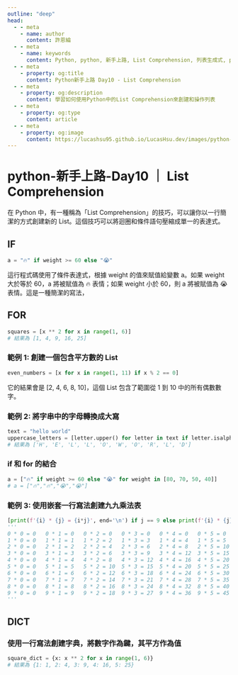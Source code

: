 ```yaml
---
outline: "deep"
head:
  - - meta
    - name: author
      content: 許恩綸
  - - meta
    - name: keywords
      content: Python, python, 新手上路, List Comprehension, 列表生成式, python一行寫法
  - - meta
    - property: og:title
      content: Python新手上路 Day10 - List Comprehension
  - - meta
    - property: og:description
      content: 學習如何使用Python中的List Comprehension來創建和操作列表
  - - meta
    - property: og:type
      content: article
  - - meta
    - property: og:image
      content: https://lucashsu95.github.io/LucasHsu.dev/images/python-cover.jpg
---
```


# python-新手上路-Day10 ｜ List Comprehension

在 Python 中，有一種稱為「List Comprehension」的技巧，可以讓你以一行簡潔的方式創建新的 List。這個技巧可以將迴圈和條件語句壓縮成單一的表達式。

## IF

```python
a = "🔥" if weight >= 60 else "😭"
```

這行程式碼使用了條件表達式，根據 weight 的值來賦值給變數 a。如果 weight 大於等於 60，a 將被賦值為 🔥 表情；如果 weight 小於 60，則 a 將被賦值為 😭 表情。這是一種簡潔的寫法，

## FOR

```python
squares = [x ** 2 for x in range(1, 6)]
# 結果為 [1, 4, 9, 16, 25]
```

### 範例 1: 創建一個包含平方數的 List

```python
even_numbers = [x for x in range(1, 11) if x % 2 == 0]
```

它的結果會是 [2, 4, 6, 8, 10]，這個 List 包含了範圍從 1 到 10 中的所有偶數數字。

### 範例 2: 將字串中的字母轉換成大寫

```python
text = "hello world"
uppercase_letters = [letter.upper() for letter in text if letter.isalpha()]
# 結果為 ['H', 'E', 'L', 'L', 'O', 'W', 'O', 'R', 'L', 'D']
```

### if 和 for 的結合

```python
a = ["🔥" if weight >= 60 else "😭" for weight in [80, 70, 50, 40]]
# a = ["🔥","🔥","😭","😭"]
```

### 範例 3: 使用嵌套一行寫法創建九九乘法表

```python
[print(f'{i} * {j} = {i*j}', end='\n') if j == 9 else print(f'{i} * {j} = {i*j:<3d}', end=' ') for i in range(10) for j in range(10)]
'''
0 * 0 = 0   0 * 1 = 0   0 * 2 = 0   0 * 3 = 0   0 * 4 = 0   0 * 5 = 0   0 * 6 = 0   0 * 7 = 0   0 * 8 = 0   0 * 9 = 0
1 * 0 = 0   1 * 1 = 1   1 * 2 = 2   1 * 3 = 3   1 * 4 = 4   1 * 5 = 5   1 * 6 = 6   1 * 7 = 7   1 * 8 = 8   1 * 9 = 9
2 * 0 = 0   2 * 1 = 2   2 * 2 = 4   2 * 3 = 6   2 * 4 = 8   2 * 5 = 10  2 * 6 = 12  2 * 7 = 14  2 * 8 = 16  2 * 9 = 18
3 * 0 = 0   3 * 1 = 3   3 * 2 = 6   3 * 3 = 9   3 * 4 = 12  3 * 5 = 15  3 * 6 = 18  3 * 7 = 21  3 * 8 = 24  3 * 9 = 27
4 * 0 = 0   4 * 1 = 4   4 * 2 = 8   4 * 3 = 12  4 * 4 = 16  4 * 5 = 20  4 * 6 = 24  4 * 7 = 28  4 * 8 = 32  4 * 9 = 36
5 * 0 = 0   5 * 1 = 5   5 * 2 = 10  5 * 3 = 15  5 * 4 = 20  5 * 5 = 25  5 * 6 = 30  5 * 7 = 35  5 * 8 = 40  5 * 9 = 45
6 * 0 = 0   6 * 1 = 6   6 * 2 = 12  6 * 3 = 18  6 * 4 = 24  6 * 5 = 30  6 * 6 = 36  6 * 7 = 42  6 * 8 = 48  6 * 9 = 54
7 * 0 = 0   7 * 1 = 7   7 * 2 = 14  7 * 3 = 21  7 * 4 = 28  7 * 5 = 35  7 * 6 = 42  7 * 7 = 49  7 * 8 = 56  7 * 9 = 63
8 * 0 = 0   8 * 1 = 8   8 * 2 = 16  8 * 3 = 24  8 * 4 = 32  8 * 5 = 40  8 * 6 = 48  8 * 7 = 56  8 * 8 = 64  8 * 9 = 72
9 * 0 = 0   9 * 1 = 9   9 * 2 = 18  9 * 3 = 27  9 * 4 = 36  9 * 5 = 45  9 * 6 = 54  9 * 7 = 63  9 * 8 = 72  9 * 9 = 81
'''
```

## DICT

### 使用一行寫法創建字典，將數字作為鍵，其平方作為值

```python
square_dict = {x: x ** 2 for x in range(1, 6)}
# 結果為 {1: 1, 2: 4, 3: 9, 4: 16, 5: 25}
```
